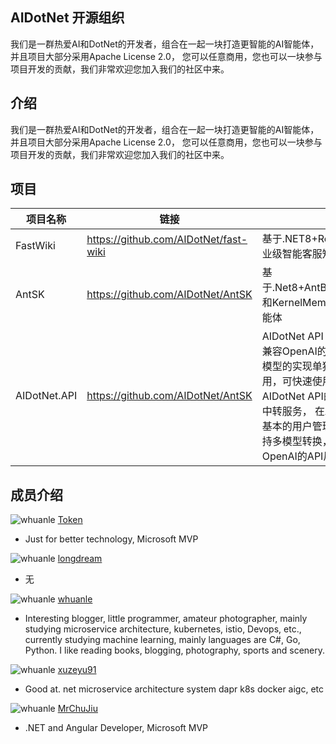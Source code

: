 ## AIDotNet 开源组织

我们是一群热爱AI和DotNet的开发者，组合在一起一块打造更智能的AI智能体，并且项目大部分采用Apache License 2.0， 
您可以任意商用，您也可以一块参与项目开发的贡献，我们非常欢迎您加入我们的社区中来。

## 介绍

我们是一群热爱AI和DotNet的开发者，组合在一起一块打造更智能的AI智能体，并且项目大部分采用Apache License 2.0， 您可以任意商用，您也可以一块参与项目开发的贡献，我们非常欢迎您加入我们的社区中来。

## 项目

| 项目名称 | 链接                                  | 描述                                                         |
| -------- | ------------------------------------- | ------------------------------------------------------------ |
| FastWiki | https://github.com/AIDotNet/fast-wiki | 基于.NET8+React+LobeUI实现的企业级智能客服知识库             |
| AntSK    | https://github.com/AIDotNet/AntSK     | 基于.Net8+AntBlazor+SemanticKernel 和KernelMemory 打造的AI知识库/智能体 |
| AIDotNet.API    | https://github.com/AIDotNet/AntSK     | AIDotNet API 提供了大部分的AI模型兼容OpenAI的接口格式，并且将所有模型的实现单独成类库打包成SDK使用，可快速使用入门，也可以使用AIDotNet API的服务部署成独立的AI中转服务， 在AIDotNet API中提供了基本的用户管理和权限管理，并且支持多模型转换，以便提供给服务OpenAI的API风格。 |

## 成员介绍

![whuanle](https://avatars.githubusercontent.com/u/61819790?v=4) [Token](https://github.com/239573049)

- Just for better technology, Microsoft MVP

![whuanle](https://avatars.githubusercontent.com/u/8108685?v=4) [longdream](https://github.com/longdream)

- 无

![whuanle](https://avatars.githubusercontent.com/u/2189761?v=4) [whuanle](https://github.com/whuanle)

- Interesting blogger, little programmer, amateur photographer, mainly studying microservice architecture, kubernetes, istio, Devops, etc., currently studying machine learning, mainly languages are C#, Go, Python. I like reading books, blogging, photography, sports and scenery.

![whuanle](https://avatars.githubusercontent.com/u/26290929?v=4) [xuzeyu91](https://github.com/xuzeyu91)

- Good at. net microservice architecture system dapr k8s docker aigc, etc

![whuanle](https://avatars.githubusercontent.com/u/31230864?v=4) [MrChuJiu](https://github.com/MrChuJiu)

- .NET and Angular Developer, Microsoft MVP
